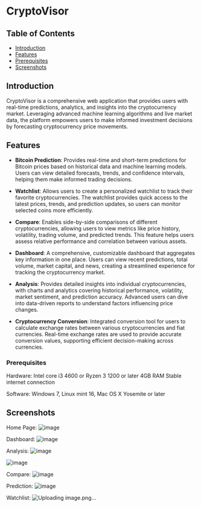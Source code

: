 # CryptoVisor

## Table of Contents
- [Introduction](#introduction)
- [Features](#features)
- [Prerequisites](#prerequisites) 
- [Screenshots](#screenshots)


## Introduction

CryptoVisor is a comprehensive web application that provides users with real-time predictions, analytics, and insights into the cryptocurrency market. Leveraging advanced machine learning algorithms and live market data, the platform empowers users to make informed investment decisions by forecasting cryptocurrency price movements. 

## Features

- **Bitcoin Prediction**:  Provides real-time and short-term predictions for Bitcoin prices based on historical data and machine learning models. Users can view detailed forecasts, trends, and confidence intervals, helping them make informed trading decisions.

- **Watchlist**: Allows users to create a personalized watchlist to track their favorite cryptocurrencies. The watchlist provides quick access to the latest prices, trends, and prediction updates, so users can monitor selected coins more efficiently.

- **Compare**: Enables side-by-side comparisons of different cryptocurrencies, allowing users to view metrics like price history, volatility, trading volume, and predicted trends. This feature helps users assess relative performance and correlation between various assets.

- **Dashboard**: A comprehensive, customizable dashboard that aggregates key information in one place. Users can view recent predictions, total volume, market capital, and news, creating a streamlined experience for tracking the cryptocurrency market.

- **Analysis**: Provides detailed insights into individual cryptocurrencies, with charts and analytics covering historical performance, volatility, market sentiment, and prediction accuracy. Advanced users can dive into data-driven reports to understand factors influencing price changes.

- **Cryptocurrency Conversion**: Integrated conversion tool for users to calculate exchange rates between various cryptocurrencies and fiat currencies. Real-time exchange rates are used to provide accurate conversion values, supporting efficient decision-making across currencies.

### Prerequisites

Hardware: 
Intel core i3 4600 or Ryzen 3 1200 or later 
4GB RAM 
Stable internet connection 

Software: 
Windows 7, Linux mint 16, Mac OS X Yosemite or later 



## Screenshots

Home Page: 
![image](https://github.com/user-attachments/assets/9b4caac4-5be7-4e99-ad99-8b2aaab4984e)

Dashboard:
![image](https://github.com/user-attachments/assets/ed3a3bea-48f6-4e6b-a813-7593a38186af)

Analysis:
![image](https://github.com/user-attachments/assets/f666b0ed-368c-4298-b03c-a4173ea9a680)

![image](https://github.com/user-attachments/assets/02011cd0-19a5-4d32-8a67-fe015a3570d1)

Compare:
![image](https://github.com/user-attachments/assets/2b3199d7-ff08-41bb-9d03-6742c07cbc95)

Prediction:
![image](https://github.com/user-attachments/assets/346cffaa-aa03-4bc6-a5b5-094a0373906a)

Watchlist:
![Uploading image.png…]()

